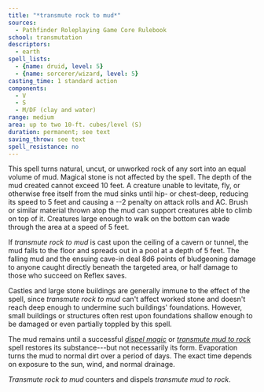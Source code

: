 ```yaml
---
title: "*transmute rock to mud*"
sources:
  - Pathfinder Roleplaying Game Core Rulebook
school: transmutation
descriptors:
  - earth
spell_lists:
  - {name: druid, level: 5}
  - {name: sorcerer/wizard, level: 5}
casting_time: 1 standard action
components:
  - V
  - S
  - M/DF (clay and water)
range: medium
area: up to two 10-ft. cubes/level (S)
duration: permanent; see text
saving_throw: see text
spell_resistance: no
---
```


This spell turns natural, uncut, or unworked rock of any sort into an equal volume of mud. Magical stone is not affected by the spell. The depth of the mud created cannot exceed 10 feet. A creature unable to levitate, fly, or otherwise free itself from the mud sinks until hip- or chest-deep, reducing its speed to 5 feet and causing a --2 penalty on attack rolls and AC. Brush or similar material thrown atop the mud can support creatures able to climb on top of it. Creatures large enough to walk on the bottom can wade through the area at a speed of 5 feet.

If *transmute rock to mud* is cast upon the ceiling of a cavern or tunnel, the mud falls to the floor and spreads out in a pool at a depth of 5 feet. The falling mud and the ensuing cave-in deal 8d6 points of bludgeoning damage to anyone caught directly beneath the targeted area, or half damage to those who succeed on Reflex saves.

Castles and large stone buildings are generally immune to the effect of the spell, since *transmute rock to mud* can't affect worked stone and doesn't reach deep enough to undermine such buildings' foundations. However, small buildings or structures often rest upon foundations shallow enough to be damaged or even partially toppled by this spell.

The mud remains until a successful [*dispel magic*](/spells/dispel-magic/) or [*transmute mud to rock*](/spells/transmuted-mud-to-rock/) spell restores its substance---but not necessarily its form. Evaporation turns the mud to normal dirt over a period of days. The exact time depends on exposure to the sun, wind, and normal drainage.

*Transmute rock to mud* counters and dispels *transmute mud to rock*.

